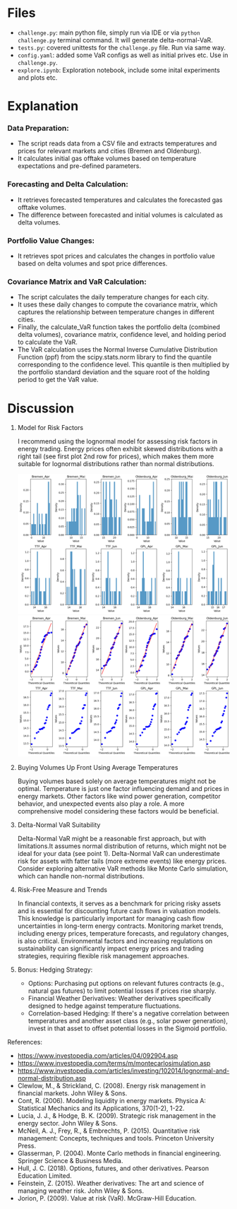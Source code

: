 # Files
- `challenge.py`: main python file, simply run via IDE or via `python challenge.py` terminal command. It will generate delta-normal-VaR.
- `tests.py`: covered unittests for the `challenge.py` file. Run via same way. 
- `config.yaml`: added some VaR configs as well as initial prives etc. Use in `challenge.py`. 
- `explore.ipynb`: Exploration notebook, include some inital experiments and plots etc.

# Explanation 
### Data Preparation:

- The script reads data from a CSV file and extracts temperatures and prices for relevant markets and cities (Bremen and Oldenburg).
- It calculates initial gas offtake volumes based on temperature expectations and pre-defined parameters.

### Forecasting and Delta Calculation:

- It retrieves forecasted temperatures and calculates the forecasted gas offtake volumes.
- The difference between forecasted and initial volumes is calculated as delta volumes.

### Portfolio Value Changes:

- It retrieves spot prices and calculates the changes in portfolio value based on delta volumes and spot price differences.

### Covariance Matrix and VaR Calculation:

- The script calculates the daily temperature changes for each city.
- It uses these daily changes to compute the covariance matrix, which captures the relationship between temperature changes in different cities.
- Finally, the calculate_VaR function takes the portfolio delta (combined delta volumes), covariance matrix, confidence level, and holding period to calculate the VaR.
- The VaR calculation uses the Normal Inverse Cumulative Distribution Function (ppf) from the scipy.stats.norm library to find the quantile corresponding to the confidence level. This quantile is then multiplied by the portfolio standard deviation and the square root of the holding period to get the VaR value.

# Discussion

1. Model for Risk Factors

    I recommend using the lognormal model for assessing risk factors in energy trading. Energy prices often exhibit skewed distributions with a right tail (see first plot 2nd row for prices), which makes them more suitable for lognormal distributions rather than normal distributions. 

    ![alt text](images/ewe_density.png)
    ![alt text](images/ewe_qq.png)

2. Buying Volumes Up Front Using Average Temperatures

    Buying volumes based solely on average temperatures might not be optimal. Temperature is just one factor influencing demand and prices in energy markets. Other factors like wind power generation, competitor behavior, and unexpected events also play a role. A more comprehensive model considering these factors would be beneficial.

3. Delta-Normal VaR Suitability

    Delta-Normal VaR might be a reasonable first approach, but with limitations.It assumes normal distribution of returns, which might not be ideal for your data (see point 1). Delta-Normal VaR can underestimate risk for assets with fatter tails (more extreme events) like energy prices. Consider exploring alternative VaR methods like Monte Carlo simulation, which can handle non-normal distributions.

4. Risk-Free Measure and Trends

    In financial contexts, it serves as a benchmark for pricing risky assets and is essential for discounting future cash flows in valuation models. This knowledge is particularly important for managing cash flow uncertainties in long-term energy contracts. Monitoring market trends, including energy prices, temperature forecasts, and regulatory changes, is also critical. Environmental factors and increasing regulations on sustainability can significantly impact energy prices and trading strategies, requiring flexible risk management approaches.

5. Bonus: Hedging Strategy:


    - Options: Purchasing put options on relevant futures contracts (e.g., natural gas futures) to limit potential losses if prices rise sharply.
    - Financial Weather Derivatives: Weather derivatives specifically designed to hedge against temperature fluctuations.
    - Correlation-based Hedging: If there's a negative correlation between temperatures and another asset class (e.g., solar power generation), invest in that asset to offset potential losses in the Sigmoid portfolio.


References:

- https://www.investopedia.com/articles/04/092904.asp
- https://www.investopedia.com/terms/m/montecarlosimulation.asp
- https://www.investopedia.com/articles/investing/102014/lognormal-and-normal-distribution.asp
- Clewlow, M., & Strickland, C. (2008). Energy risk management in financial markets. John Wiley & Sons.
- Cont, R. (2006). Modeling liquidity in energy markets. Physica A: Statistical Mechanics and its Applications, 370(1-2), 1-22.
- Lucia, J. J., & Hodge, B. K. (2009). Strategic risk management in the energy sector. John Wiley & Sons.
- McNeil, A. J., Frey, R., & Embrechts, P. (2015). Quantitative risk management: Concepts, techniques and tools. Princeton University Press.
- Glasserman, P. (2004). Monte Carlo methods in financial engineering. Springer Science & Business Media.
- Hull, J. C. (2018). Options, futures, and other derivatives. Pearson Education Limited.
- Feinstein, Z. (2015). Weather derivatives: The art and science of managing weather risk. John Wiley & Sons.
- Jorion, P. (2009). Value at risk (VaR). McGraw-Hill Education.